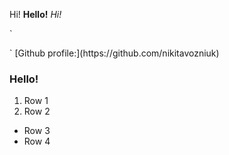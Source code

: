 Hi!
**Hello!**
*Hi!*

`
<html></html>
`
[Github profile:](https://github.com/nikitavozniuk)

### Hello!

1. Row 1
2. Row 2

* Row 3
* Row 4